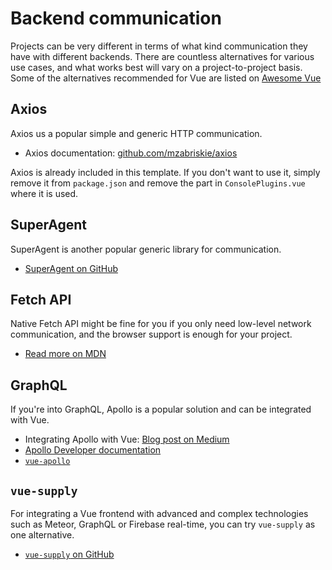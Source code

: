 
# Backend communication

Projects can be very different in terms of what kind communication they have with different backends. There are countless alternatives for various use cases, and what works best will vary on a project-to-project basis. Some of the alternatives recommended for Vue are listed on [Awesome Vue](https://github.com/vuejs/awesome-vue#http-requests)

## Axios

Axios us a popular simple and generic HTTP communication.

- Axios documentation: [github.com/mzabriskie/axios](https://github.com/mzabriskie/axios)

Axios is already included in this template. If you don't want to use it, simply remove it from `package.json` and remove the part in `ConsolePlugins.vue` where it is used.

## SuperAgent

SuperAgent is another popular generic library for communication.

- [SuperAgent on GitHub](https://github.com/visionmedia/superagent)

## Fetch API

Native Fetch API might be fine for you if you only need low-level network communication, and the browser support is enough for your project.

- [Read more on MDN](https://developer.mozilla.org/en-US/docs/Web/API/Fetch_API)

## GraphQL

If you're into GraphQL, Apollo is a popular solution and can be integrated with Vue.

- Integrating Apollo with Vue: [Blog post on Medium](https://dev-blog.apollodata.com/use-apollo-in-your-vuejs-app-89812429d8b2)
- [Apollo Developer documentation](http://dev.apollodata.com/)
- [`vue-apollo`](https://github.com/Akryum/vue-apollo)

## `vue-supply`

For integrating a Vue frontend with advanced and complex technologies such as Meteor, GraphQL or Firebase real-time, you can try `vue-supply` as one alternative.

- [`vue-supply` on GitHub](https://github.com/Akryum/vue-supply)
